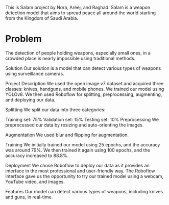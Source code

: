 This is Salam project by Nora, Areej, and Raghad. Salam is a weapon detection model that aims to spread peace all around the world starting from the Kingdom of Saudi Arabia.

# Problem
The detection of people holding weapons, especially small ones, in a crowded place is nearly impossible using traditional methods.

Solution
Our solution is a model that can detect various types of weapons using surveillance cameras.

Project Description
We used the open image v7 dataset and acquired three classes: knives, handguns, and mobile phones. We trained our model using YOLOv8. We then used Roboflow for splitting, preprocessing, augmenting, and deploying our data.

Splitting
We split our data into three categories:

Training set: 75%
Validation set: 15%
Testing set: 10%
Preprocessing
We preprocessed our data by resizing and auto-orienting the images.

Augmentation
We used blur and flipping for augmentation.

Training
We initially trained our model using 25 epochs, and the accuracy was around 79%. We then trained it again using 100 epochs, and the accuracy increased to 88.8%.

Deployment
We chose Roboflow to deploy our data as it provides an interface in the most professional and user-friendly way. The Roboflow interface gave us the opportunity to try our trained model using a webcam, YouTube video, and images.

Features
Our model can detect various types of weapons, including knives and guns, in real-time.



